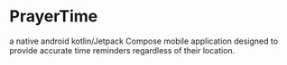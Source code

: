 # PrayerTime
a native android kotlin/Jetpack Compose mobile application designed to provide accurate time reminders regardless of their location.

